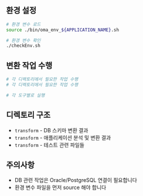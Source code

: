 ## 환경 설정
```bash
# 환경 변수 로드
source ./bin/oma_env_${APPLICATION_NAME}.sh

# 환경 변수 확인
./checkEnv.sh
```

## 변환 작업 수행
```bash
# 각 디렉토리에서 필요한 작업 수행
# 각 디렉토리에서 필요한 작업 수행

# 각 도구별로 실행
```

## 디렉토리 구조
- `transform` - DB 스키마 변환 결과
- `transform` - 애플리케이션 분석 및 변환 결과
- `transform` - 테스트 관련 파일들

## 주의사항
- DB 관련 작업은 Oracle/PostgreSQL 연결이 필요합니다
- 환경 변수 파일을 먼저 source 해야 합니다

